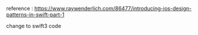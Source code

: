 reference : https://www.raywenderlich.com/86477/introducing-ios-design-patterns-in-swift-part-1

change to swift3 code
